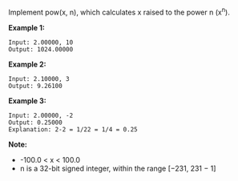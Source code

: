 Implement pow(x, n), which calculates x raised to the power n (x<sup>n</sup>).

**Example 1:**
```
Input: 2.00000, 10
Output: 1024.00000
```

**Example 2:**
```
Input: 2.10000, 3
Output: 9.26100
```

**Example 3:**
```
Input: 2.00000, -2
Output: 0.25000
Explanation: 2-2 = 1/22 = 1/4 = 0.25
```

**Note:**

- -100.0 < x < 100.0
- n is a 32-bit signed integer, within the range [−231, 231 − 1]